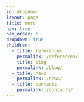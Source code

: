 ```yaml
---
id: dropdown
layout: page
title: more
nav: true
nav_order: 5
dropdown: true
children:
  - title: references
    permalink: /references/
  - title: blog
    permalink: /blog/
  - title: news
    permalink: /news/
  - title: contacts
    permalink: /contacts/
---
```

